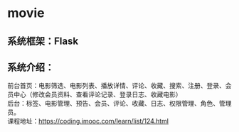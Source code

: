 # movie
## 系统框架：Flask
## 系统介绍：
前台首页：电影筛选、电影列表、播放详情、评论、收藏、搜索、注册、登录、会员中心（修改会员资料、查看评论记录、登录日志、收藏电影）<br>
后台：标签、电影管理、预告、会员、评论、收藏、日志、权限管理、角色、管理员。<br>
课程地址：https://coding.imooc.com/learn/list/124.html <br>
